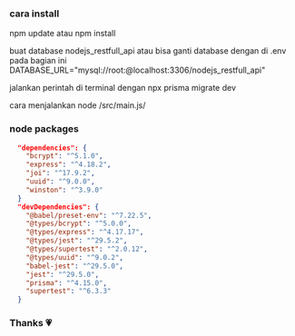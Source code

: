 ### cara install

npm update atau npm install

buat database nodejs_restfull_api atau bisa ganti database dengan di .env pada bagian ini DATABASE_URL="mysql://root:@localhost:3306/nodejs_restfull_api"

jalankan perintah di terminal dengan npx prisma migrate dev

cara menjalankan node /src/main.js/

### node packages

```json
  "dependencies": {
    "bcrypt": "^5.1.0",
    "express": "^4.18.2",
    "joi": "^17.9.2",
    "uuid": "^9.0.0",
    "winston": "^3.9.0"
  }
  "devDependencies": {
    "@babel/preset-env": "^7.22.5",
    "@types/bcrypt": "^5.0.0",
    "@types/express": "^4.17.17",
    "@types/jest": "^29.5.2",
    "@types/supertest": "^2.0.12",
    "@types/uuid": "^9.0.2",
    "babel-jest": "^29.5.0",
    "jest": "^29.5.0",
    "prisma": "^4.15.0",
    "supertest": "^6.3.3"
  }
```

### Thanks &#128151;
